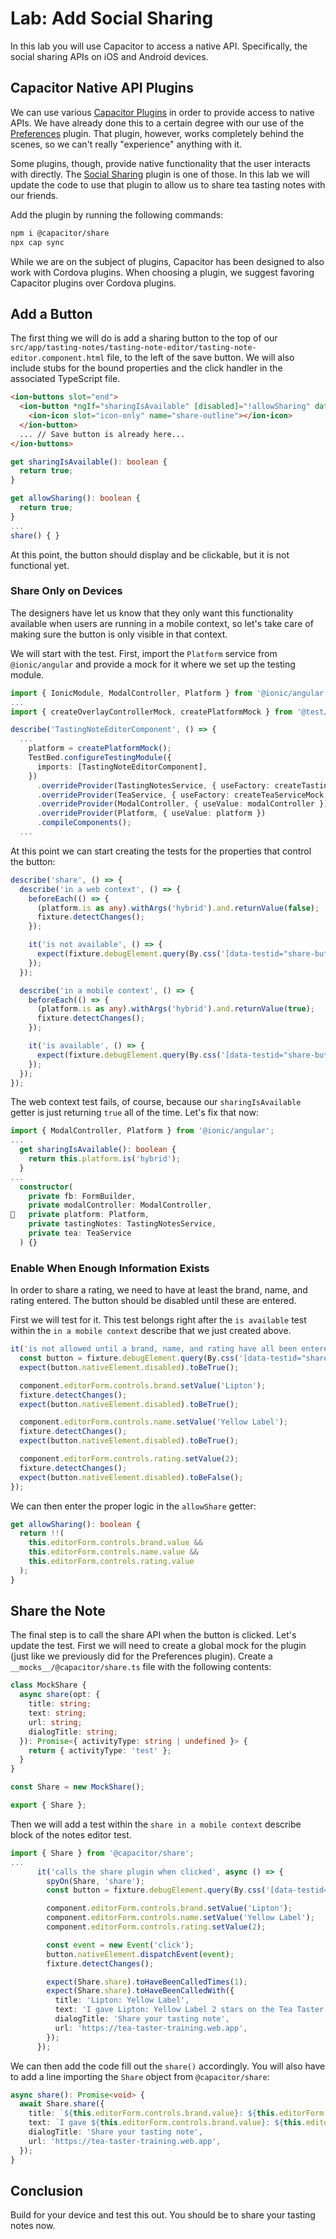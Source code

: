 # Lab: Add Social Sharing

In this lab you will use Capacitor to access a native API. Specifically, the social sharing APIs on iOS and Android devices.

## Capacitor Native API Plugins

We can use various <a href="https://capacitorjs.com/docs/plugins" target="_blank">Capacitor Plugins</a> in order to provide access to native APIs. We have already done this to a certain degree with our use of the <a href="https://capacitorjs.com/docs/apis/preferences" target="_blank">Preferences</a> plugin. That plugin, however, works completely behind the scenes, so we can't really "experience" anything with it.

Some plugins, though, provide native functionality that the user interacts with directly. The <a href="https://capacitorjs.com/docs/apis/share" target="_blank">Social Sharing</a> plugin is one of those. In this lab we will update the code to use that plugin to allow us to share tea tasting notes with our friends.

Add the plugin by running the following commands:

```bash
npm i @capacitor/share
npx cap sync
```

While we are on the subject of plugins, Capacitor has been designed to also work with Cordova plugins. When choosing a plugin, we suggest favoring Capacitor plugins over Cordova plugins.

## Add a Button

The first thing we will do is add a sharing button to the top of our `src/app/tasting-notes/tasting-note-editor/tasting-note-editor.component.html` file, to the left of the save button. We will also include stubs for the bound properties and the click handler in the associated TypeScript file.

```html
<ion-buttons slot="end">
  <ion-button *ngIf="sharingIsAvailable" [disabled]="!allowSharing" data-testid="share-button" (click)="share()">
    <ion-icon slot="icon-only" name="share-outline"></ion-icon>
  </ion-button>
  ... // Save button is already here...
</ion-buttons>
```

```TypeScript
get sharingIsAvailable(): boolean {
  return true;
}

get allowSharing(): boolean {
  return true;
}
...
share() { }
```

At this point, the button should display and be clickable, but it is not functional yet.

### Share Only on Devices

The designers have let us know that they only want this functionality available when users are running in a mobile context, so let's take care of making sure the button is only visible in that context.

We will start with the test. First, import the `Platform` service from `@ionic/angular` and provide a mock for it where we set up the testing module.

```TypeScript
import { IonicModule, ModalController, Platform } from '@ionic/angular';
...
import { createOverlayControllerMock, createPlatformMock } from '@test/mocks';

describe('TastingNoteEditorComponent', () => {
  ...
    platform = createPlatformMock();
    TestBed.configureTestingModule({
      imports: [TastingNoteEditorComponent],
    })
      .overrideProvider(TastingNotesService, { useFactory: createTastingNotesServiceMock })
      .overrideProvider(TeaService, { useFactory: createTeaServiceMock })
      .overrideProvider(ModalController, { useValue: modalController })
      .overrideProvider(Platform, { useValue: platform })
      .compileComponents();
  ...
```

At this point we can start creating the tests for the properties that control the button:

```TypeScript
describe('share', () => {
  describe('in a web context', () => {
    beforeEach(() => {
      (platform.is as any).withArgs('hybrid').and.returnValue(false);
      fixture.detectChanges();
    });

    it('is not available', () => {
      expect(fixture.debugElement.query(By.css('[data-testid="share-button"]'))).toBeFalsy();
    });
  });

  describe('in a mobile context', () => {
    beforeEach(() => {
      (platform.is as any).withArgs('hybrid').and.returnValue(true);
      fixture.detectChanges();
    });

    it('is available', () => {
      expect(fixture.debugElement.query(By.css('[data-testid="share-button"]'))).toBeTruthy();
    });
  });
});
```

The web context test fails, of course, because our `sharingIsAvailable` getter is just returning `true` all of the time. Let's fix that now:

```TypeScript
import { ModalController, Platform } from '@ionic/angular';
...
  get sharingIsAvailable(): boolean {
    return this.platform.is('hybrid');
  }
...
  constructor(
    private fb: FormBuilder,
    private modalController: ModalController,
   private platform: Platform,
    private tastingNotes: TastingNotesService,
    private tea: TeaService
  ) {}
```

### Enable When Enough Information Exists

In order to share a rating, we need to have at least the brand, name, and rating entered. The button should be disabled until these are entered.

First we will test for it. This test belongs right after the `is available` test within the `in a mobile context` describe that we just created above.

```TypeScript
it('is not allowed until a brand, name, and rating have all been entered', () => {
  const button = fixture.debugElement.query(By.css('[data-testid="share-button"]'));
  expect(button.nativeElement.disabled).toBeTrue();

  component.editorForm.controls.brand.setValue('Lipton');
  fixture.detectChanges();
  expect(button.nativeElement.disabled).toBeTrue();

  component.editorForm.controls.name.setValue('Yellow Label');
  fixture.detectChanges();
  expect(button.nativeElement.disabled).toBeTrue();

  component.editorForm.controls.rating.setValue(2);
  fixture.detectChanges();
  expect(button.nativeElement.disabled).toBeFalse();
});
```

We can then enter the proper logic in the `allowShare` getter:

```TypeScript
get allowSharing(): boolean {
  return !!(
    this.editorForm.controls.brand.value &&
    this.editorForm.controls.name.value &&
    this.editorForm.controls.rating.value
  );
}
```

## Share the Note

The final step is to call the share API when the button is clicked. Let's update the test. First we will need to create a global mock for the plugin (just like we previously did for the Preferences plugin). Create a `__mocks__/@capacitor/share.ts` file with the following contents:

```TypeScript
class MockShare {
  async share(opt: {
    title: string;
    text: string;
    url: string;
    dialogTitle: string;
  }): Promise<{ activityType: string | undefined }> {
    return { activityType: 'test' };
  }
}

const Share = new MockShare();

export { Share };
```

Then we will add a test within the `share in a mobile context` describe block of the notes editor test.

```TypeScript
import { Share } from '@capacitor/share';
...
      it('calls the share plugin when clicked', async () => {
        spyOn(Share, 'share');
        const button = fixture.debugElement.query(By.css('[data-testid="share-button"]'));

        component.editorForm.controls.brand.setValue('Lipton');
        component.editorForm.controls.name.setValue('Yellow Label');
        component.editorForm.controls.rating.setValue(2);

        const event = new Event('click');
        button.nativeElement.dispatchEvent(event);
        fixture.detectChanges();

        expect(Share.share).toHaveBeenCalledTimes(1);
        expect(Share.share).toHaveBeenCalledWith({
          title: 'Lipton: Yellow Label',
          text: 'I gave Lipton: Yellow Label 2 stars on the Tea Taster app',
          dialogTitle: 'Share your tasting note',
          url: 'https://tea-taster-training.web.app',
        });
      });
```

We can then add the code fill out the `share()` accordingly. You will also have to add a line importing the `Share` object from `@capacitor/share`:

```TypeScript
async share(): Promise<void> {
  await Share.share({
    title: `${this.editorForm.controls.brand.value}: ${this.editorForm.controls.name.value}`,
    text: `I gave ${this.editorForm.controls.brand.value}: ${this.editorForm.controls.name.value} ${this.editorForm.controls.rating.value} stars on the Tea Taster app`,
    dialogTitle: 'Share your tasting note',
    url: 'https://tea-taster-training.web.app',
  });
}
```

## Conclusion

Build for your device and test this out. You should be to share your tasting notes now.
